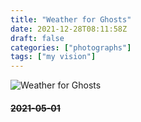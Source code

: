 ```yaml
---
title: "Weather for Ghosts"
date: 2021-12-28T08:11:58Z
draft: false
categories: ["photographs"]
tags: ["my vision"]
---
```


![Weather for Ghosts](/img/photos/weatherForGhosts.jpg)

#### ~~2021-05-01~~
